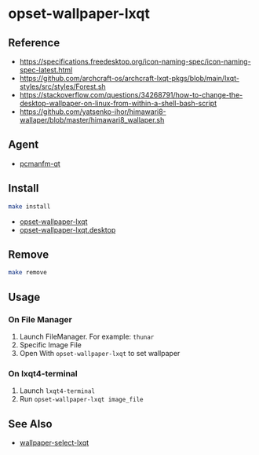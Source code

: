 
# opset-wallpaper-lxqt


## Reference

* https://specifications.freedesktop.org/icon-naming-spec/icon-naming-spec-latest.html
* https://github.com/archcraft-os/archcraft-lxqt-pkgs/blob/main/lxqt-styles/src/styles/Forest.sh
* https://stackoverflow.com/questions/34268791/how-to-change-the-desktop-wallpaper-on-linux-from-within-a-shell-bash-script
* https://github.com/yatsenko-ihor/himawari8-wallaper/blob/master/himawari8_wallaper.sh

## Agent

* [pcmanfm-qt](https://man.archlinux.org/man/community/pcmanfm-qt/pcmanfm-qt.1.en)


## Install

``` sh
make install
```

* [opset-wallpaper-lxqt](opset-wallpaper-lxqt)
* [opset-wallpaper-lxqt.desktop](opset-wallpaper-lxqt.desktop)

## Remove

``` sh
make remove
```

## Usage

### On File Manager

1. Launch FileManager. For example: `thunar`
2. Specific Image File
3. Open With `opset-wallpaper-lxqt` to set wallpaper

### On lxqt4-terminal

1. Launch `lxqt4-terminal`
2. Run `opset-wallpaper-lxqt image_file`


## See Also

* [wallpaper-select-lxqt](https://github.com/samwhelp/note-about-fzf/tree/gh-pages/_demo/project/wallpaper-select/wallpaper-select-lxqt)
